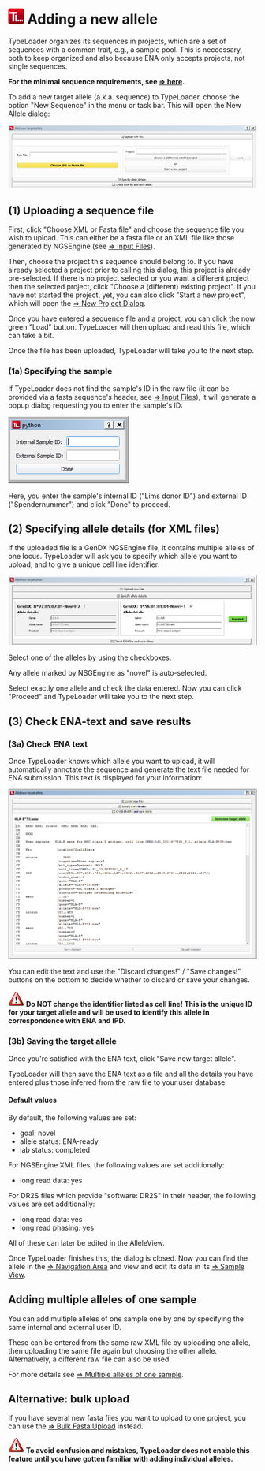 # ![Icon](images/TypeLoader_32.png) Adding a new allele 
TypeLoader organizes its sequences in projects, which are a set of sequences with a common trait, e.g., a sample pool. This is neccessary, both to keep organized and also because ENA only accepts projects, not single sequences. 

**For the minimal sequence requirements, see [=> here](new_allele_requirements.md).**

To add a new target allele (a.k.a. sequence) to TypeLoader, choose the option "New Sequence" in the menu or task bar. This will open the New Allele dialog:

![Pic](images/new_allele0.png)

##  (1) Uploading a sequence file 
First, click "Choose XML or Fasta file" and choose the sequence file you wish to upload. This can either be a fasta file or an XML file like those generated by NGSEngine (see [=> Input Files](input_files.md)).

Then, choose the project this sequence should belong to. If you have already selected a project prior to calling this dialog, this project is already pre-selected. If there is no project selected or you want a different project then the selected project, click "Choose a (different) existing project". If you have not started the project, yet, you can also click "Start a new project", which will open the [=> New Project Dialog](new_project.md).

Once you have entered a sequence file and a project, you can click the now green "Load" button. TypeLoader will then upload and read this file, which can take a bit.

Once the file has been uploaded, TypeLoader will take you to the next step.

###  (1a) Specifying the sample 
If TypeLoader does not find the sample's ID in the raw file (it can be provided via a fasta sequence's header, see [=> Input Files](input_files.md)), it will generate a popup dialog requesting you to enter the sample's ID:

![Pic](images/new_allele1.png)

Here, you enter the sample's internal ID ("Lims donor ID") and external ID ("Spendernummer") and click "Done" to proceed.

##  (2) Specifying allele details (for XML files) 
If the uploaded file is a GenDX NGSEngine file, it contains multiple alleles of one locus. TypeLoader will ask you to specify which allele you want to upload, and to give a unique cell line identifier:

![Pic](images/new_allele2.png)

Select one of the alleles by using the checkboxes.

Any allele marked by NSGEngine as "novel" is auto-selected. 

Select exactly one allele and check the data entered. Now you can click "Proceed" and TypeLoader will take you to the next step.

##  (3) Check ENA-text and save results 
###  (3a) Check ENA text 

Once TypeLoader knows which allele you want to upload, it will automatically annotate the sequence and generate the text file needed for ENA submission. This text is displayed for your information:

![Pic](images/new_allele3.png)

You can edit the text and use the "Discard changes!" / "Save changes!" buttons on the bottom to decide whether to discard or save your changes.

![Pic](images/icon_important.png) **Do NOT change the identifier listed as cell line! This is the unique ID for your target allele and will be used to identify this allele in correspondence with ENA and IPD.**

###  (3b) Saving the target allele 
Once you're satisfied with the ENA text, click "Save new target allele".

TypeLoader will then save the ENA text as a file and all the details you have entered plus those inferred from the raw file to your user database. 

#### Default values
By default, the following values are set:

  * goal: novel
  * allele status: ENA-ready
  * lab status: completed

For NGSEngine XML files, the following values are set additionally:

  * long read data: yes

For DR2S files which provide "software: DR2S" in their header, the following values are set additionally:

  * long read data: yes
  * long read phasing: yes

All of these can later be edited in the AlleleView.

Once TypeLoader finishes this, the dialog is closed. Now you can find the allele in the [=> Navigation Area](navigation.md) and view and edit its data in its [=> Sample View](view_sample.md).

##  Adding multiple alleles of one sample 
You can add multiple alleles of one sample one by one by specifying the same internal and external user ID.

These can be entered from the same raw XML file by uploading one allele, then uploading the same file again but choosing the other allele. Alternatively, a different raw file can also be used.

For more details see [=> Multiple alleles of one sample](multiple_alleles.md).

##  Alternative: bulk upload 
If you have several new fasta files you want to upload to one project, you can use the [=> Bulk Fasta Upload](new_allele_bulk.md) instead. 

![Pic](images/icon_important.png) **To avoid confusion and mistakes, TypeLoader does not enable this feature until you have gotten familiar with adding individual alleles.**